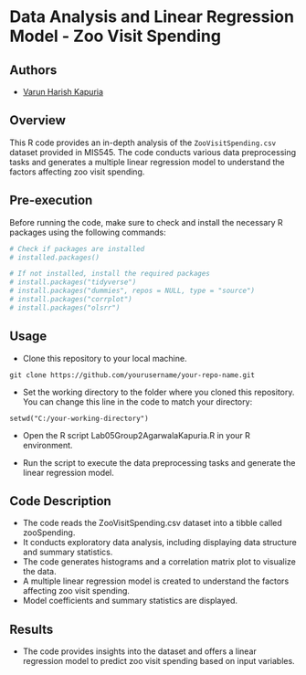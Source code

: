 # Data Analysis and Linear Regression Model - Zoo Visit Spending

## Authors
- [Varun Harish Kapuria](https://github.com/varunkapuria96)

## Overview
This R code provides an in-depth analysis of the `ZooVisitSpending.csv` dataset provided in MIS545. The code conducts various data preprocessing tasks and generates a multiple linear regression model to understand the factors affecting zoo visit spending.

## Pre-execution
Before running the code, make sure to check and install the necessary R packages using the following commands:

```R
# Check if packages are installed
# installed.packages()

# If not installed, install the required packages
# install.packages("tidyverse")
# install.packages("dummies", repos = NULL, type = "source")
# install.packages("corrplot")
# install.packages("olsrr")
```

## Usage
- Clone this repository to your local machine.
  
```
git clone https://github.com/yourusername/your-repo-name.git
```

- Set the working directory to the folder where you cloned this repository. You can change this line in the code to match your directory:
```
setwd("C:/your-working-directory")
```

- Open the R script Lab05Group2AgarwalaKapuria.R in your R environment.

- Run the script to execute the data preprocessing tasks and generate the linear regression model.

## Code Description

- The code reads the ZooVisitSpending.csv dataset into a tibble called zooSpending.
- It conducts exploratory data analysis, including displaying data structure and summary statistics.
- The code generates histograms and a correlation matrix plot to visualize the data.
- A multiple linear regression model is created to understand the factors affecting zoo visit spending.
- Model coefficients and summary statistics are displayed.

## Results
- The code provides insights into the dataset and offers a linear regression model to predict zoo visit spending based on input variables.
